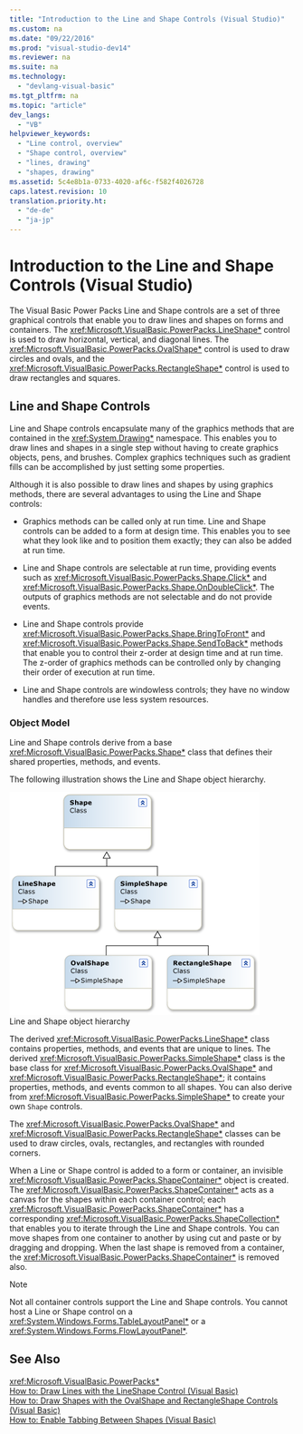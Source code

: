 ```yaml
---
title: "Introduction to the Line and Shape Controls (Visual Studio)"
ms.custom: na
ms.date: "09/22/2016"
ms.prod: "visual-studio-dev14"
ms.reviewer: na
ms.suite: na
ms.technology: 
  - "devlang-visual-basic"
ms.tgt_pltfrm: na
ms.topic: "article"
dev_langs: 
  - "VB"
helpviewer_keywords: 
  - "Line control, overview"
  - "Shape control, overview"
  - "lines, drawing"
  - "shapes, drawing"
ms.assetid: 5c4e8b1a-0733-4020-af6c-f582f4026728
caps.latest.revision: 10
translation.priority.ht: 
  - "de-de"
  - "ja-jp"
---
```

# Introduction to the Line and Shape Controls (Visual Studio)
The Visual Basic Power Packs Line and Shape controls are a set of three graphical controls that enable you to draw lines and shapes on forms and containers. The <xref:Microsoft.VisualBasic.PowerPacks.LineShape*> control is used to draw horizontal, vertical, and diagonal lines. The <xref:Microsoft.VisualBasic.PowerPacks.OvalShape*> control is used to draw circles and ovals, and the <xref:Microsoft.VisualBasic.PowerPacks.RectangleShape*> control is used to draw rectangles and squares.  
  
## Line and Shape Controls  
 Line and Shape controls encapsulate many of the graphics methods that are contained in the <xref:System.Drawing*> namespace. This enables you to draw lines and shapes in a single step without having to create graphics objects, pens, and brushes. Complex graphics techniques such as gradient fills can be accomplished by just setting some properties.  
  
 Although it is also possible to draw lines and shapes by using graphics methods, there are several advantages to using the Line and Shape controls:  
  
-   Graphics methods can be called only at run time. Line and Shape controls can be added to a form at design time. This enables you to see what they look like and to position them exactly; they can also be added at run time.  
  
-   Line and Shape controls are selectable at run time, providing events such as <xref:Microsoft.VisualBasic.PowerPacks.Shape.Click*> and <xref:Microsoft.VisualBasic.PowerPacks.Shape.OnDoubleClick*>. The outputs of graphics methods are not selectable and do not provide events.  
  
-   Line and Shape controls provide <xref:Microsoft.VisualBasic.PowerPacks.Shape.BringToFront*> and <xref:Microsoft.VisualBasic.PowerPacks.Shape.SendToBack*> methods that enable you to control their z-order at design time and at run time. The z-order of graphics methods can be controlled only by changing their order of execution at run time.  
  
-   Line and Shape controls are windowless controls; they have no window handles and therefore use less system resources.  
  
### Object Model  
 Line and Shape controls derive from a base <xref:Microsoft.VisualBasic.PowerPacks.Shape*> class that defines their shared properties, methods, and events.  
  
 The following illustration shows the Line and Shape object hierarchy.  
  
 ![A diagram of the Line and Shape object hierarchy](../vs140/media/lineshapeobject.png "LineShapeObject")  
Line and Shape object hierarchy  
  
 The derived <xref:Microsoft.VisualBasic.PowerPacks.LineShape*> class contains properties, methods, and events that are unique to lines. The derived <xref:Microsoft.VisualBasic.PowerPacks.SimpleShape*> class is the base class for <xref:Microsoft.VisualBasic.PowerPacks.OvalShape*> and <xref:Microsoft.VisualBasic.PowerPacks.RectangleShape*>; it contains properties, methods, and events common to all shapes. You can also derive from <xref:Microsoft.VisualBasic.PowerPacks.SimpleShape*> to create your own `Shape` controls.  
  
 The <xref:Microsoft.VisualBasic.PowerPacks.OvalShape*> and <xref:Microsoft.VisualBasic.PowerPacks.RectangleShape*> classes can be used to draw circles, ovals, rectangles, and rectangles with rounded corners.  
  
 When a Line or Shape control is added to a form or container, an invisible <xref:Microsoft.VisualBasic.PowerPacks.ShapeContainer*> object is created. The <xref:Microsoft.VisualBasic.PowerPacks.ShapeContainer*> acts as a canvas for the shapes within each container control; each <xref:Microsoft.VisualBasic.PowerPacks.ShapeContainer*> has a corresponding <xref:Microsoft.VisualBasic.PowerPacks.ShapeCollection*> that enables you to iterate through the Line and Shape controls. You can move shapes from one container to another by using cut and paste or by dragging and dropping. When the last shape is removed from a container, the <xref:Microsoft.VisualBasic.PowerPacks.ShapeContainer*> is removed also.  
  
> [!NOTE]
>  Not all container controls support the Line and Shape controls. You cannot host a Line or Shape control on a <xref:System.Windows.Forms.TableLayoutPanel*> or a <xref:System.Windows.Forms.FlowLayoutPanel*>.  
  
## See Also  
 <xref:Microsoft.VisualBasic.PowerPacks*>   
 [How to: Draw Lines with the LineShape Control (Visual Basic)](../vs140/how-to--draw-lines-with-the-lineshape-control--visual-studio-.md)   
 [How to: Draw Shapes with the OvalShape and RectangleShape Controls (Visual Basic)](../vs140/how-to--draw-shapes-with-the-ovalshape-and-rectangleshape-controls--visual-studio-.md)   
 [How to: Enable Tabbing Between Shapes (Visual Basic)](../vs140/how-to--enable-tabbing-between-shapes--visual-studio-.md)